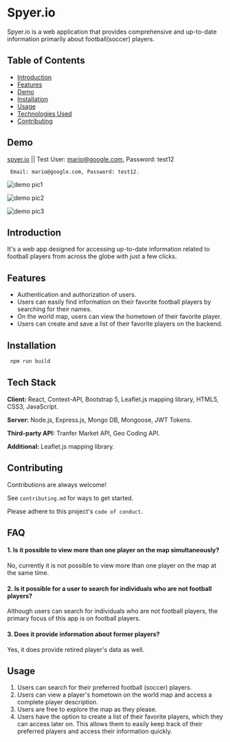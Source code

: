 
# Spyer.io

Spyer.io is a web application that provides comprehensive and up-to-date information primarily about football(soccer) players.


## Table of Contents
- [Introduction](#introduction)
- [Features](#features)
- [Demo](#demo)
- [Installation](#installation)
- [Usage](#usage)
- [Technologies Used](#technologies-used)
- [Contributing](#contributing)

## Demo

[spyer.io](https://spyer-io-v1-0-1.web.app) || Test User: mario@google.com, Password: test12
```Test User:
 Email: mario@google.com, Password: test12.
```
 
![demo pic1](https://firebasestorage.googleapis.com/v0/b/spyer-io.appspot.com/o/Screenshot%20from%202024-01-07%2019-10-11.png?alt=media&token=d701bac1-e913-4046-8793-88656b559bcd)

![demo pic2](https://firebasestorage.googleapis.com/v0/b/spyer-io.appspot.com/o/Screenshot%20from%202024-01-07%2019-10-27.png?alt=media&token=7bc4802b-35e6-4835-a2ea-921eb9b3304e)

![demo pic3](https://firebasestorage.googleapis.com/v0/b/spyer-io.appspot.com/o/Screenshot%20from%202024-01-07%2019-10-47.png?alt=media&token=bd9bb1b1-66f4-49e5-b19c-6e81a0526372)

## Introduction

It's a web app designed for accessing up-to-date information related to football players from across the globe with just a few clicks.

## Features

- Authentication and authorization of users.
- Users can easily find information on their favorite football players by searching for their names.
- On the world map, users can view the hometown of their favorite player.
- Users can create and save a list of their favorite players on the backend.



## Installation

```bash
 npm run build
```


## Tech Stack

**Client:** React, Context-API, Bootstrap 5, Leaflet.js mapping library, HTML5, CSS3, JavaScript.

**Server:** Node.js, Express.js, Mongo DB, Mongoose, JWT Tokens.

**Third-party API:** Tranfer Market API, Geo Coding API.

**Additional:** Leaflet.js mapping library.


## Contributing

Contributions are always welcome!

See `contributing.md` for ways to get started.

Please adhere to this project's `code of conduct`.


## FAQ

#### 1. Is it possible to view more than one player on the map simultaneously?

No, currently it is not possible to view more than one player on the map at the same time.

#### 2. Is it possible for a user to search for individuals who are not football players?

Although users can search for individuals who are not football players, the primary focus of this app is on football players.
 
#### 3. Does it provide information about former players?

Yes, it does provide retired player's data as well.



## Usage

1. Users can search for their preferred football (soccer) players.
2. Users can view a player's hometown on the world map and access a complete player description.
3. Users are free to explore the map as they please.
4. Users have the option to create a list of their favorite players, which they can access later on. This allows them to easily keep track of their preferred players and access their information quickly.

